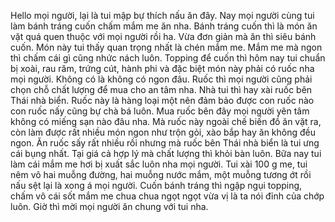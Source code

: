 Hello mọi người, lại là tui mập bự thích nấu ăn đây. Nay mọi người cùng tui làm bánh tráng cuốn chấm mắm me ăn nha. Bánh tráng cuốn thì là món ăn vặt quá quen thuộc với mọi người rồi ha. Vừa đơn giản mà ăn thì siêu bánh cuốn. Món này tui thấy quan trọng nhất là chén mắm me. Mắm me mà ngon thì chấm cái gì cũng nhức nách luôn. Topping để cuốn thì hôm nay tui chuẩn bị xoài, rau răm, trứng cút, hành phi và đặc biệt món này phải có ruốc nha mọi người. Không có là không có ngon đâu. Ruốc thì mọi người cũng phải chọn chỗ chất lượng để mua cho an tâm nha. Nhà tui thì hay xài ruốc bên Thái nhà biển. Ruốc này là hàng loại một nên đảm bảo được con ruốc nào con ruốc nấy cũng bự chà bá luôn. Mua ruốc bên đây mọi người yên tâm không có miếng sạn nào đâu nha. Mà ruốc này ngoài chế biến đồ ăn vặt ra, còn làm được rất nhiều món ngon như trộn gỏi, xào bắp hay ăn không đều ngon. Ăn ruốc sấy rất nhiều rồi nhưng mà ruốc bên Thái nhà biển là tui ưng cái bụng nhất. Tại giá cả hợp lý mà chất lượng thì khỏi bàn luôn. Bữa nay tui làm cái mắm me hơi bị xuất sắc luôn nha mọi người. Tui xài 100 g me, tui nêm vô hai muỗng đường, hai muỗng nước mắm, một muỗng tương ớt rồi nấu sệt lại là xong á mọi người. Cuốn bánh tráng thì ngập ngụi topping, chấm vô cái sốt mắm me chua chua ngọt ngọt vừa vị là ta nói đỉnh của chớp luôn. Giờ thì mời mọi người ăn chung với tui nha.